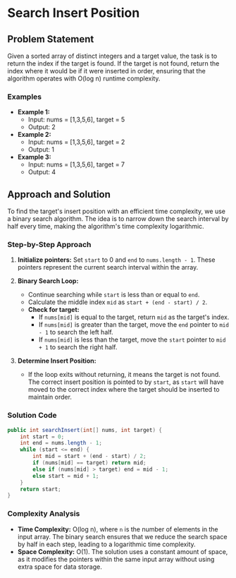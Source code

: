 # Search Insert Position

## Problem Statement

Given a sorted array of distinct integers and a target value, the task is to return the index if the target is found. If the target is not found, return the index where it would be if it were inserted in order, ensuring that the algorithm operates with O(log n) runtime complexity.

### Examples

- **Example 1:**
  - Input: nums = [1,3,5,6], target = 5
  - Output: 2
- **Example 2:**
  - Input: nums = [1,3,5,6], target = 2
  - Output: 1
- **Example 3:**
  - Input: nums = [1,3,5,6], target = 7
  - Output: 4

## Approach and Solution

To find the target's insert position with an efficient time complexity, we use a binary search algorithm. The idea is to narrow down the search interval by half every time, making the algorithm's time complexity logarithmic.

### Step-by-Step Approach

1. **Initialize pointers:** Set `start` to 0 and `end` to `nums.length - 1`. These pointers represent the current search interval within the array.

2. **Binary Search Loop:**
   - Continue searching while `start` is less than or equal to `end`.
   - Calculate the middle index `mid` as `start + (end - start) / 2`.
   - **Check for target:**
     - If `nums[mid]` is equal to the target, return `mid` as the target's index.
     - If `nums[mid]` is greater than the target, move the `end` pointer to `mid - 1` to search the left half.
     - If `nums[mid]` is less than the target, move the `start` pointer to `mid + 1` to search the right half.

3. **Determine Insert Position:**
   - If the loop exits without returning, it means the target is not found. The correct insert position is pointed to by `start`, as `start` will have moved to the correct index where the target should be inserted to maintain order.

### Solution Code

```java
public int searchInsert(int[] nums, int target) {
    int start = 0;
    int end = nums.length - 1;
    while (start <= end) {
        int mid = start + (end - start) / 2;
        if (nums[mid] == target) return mid;
        else if (nums[mid] > target) end = mid - 1;
        else start = mid + 1;
    }
    return start;
}
```

### Complexity Analysis

- **Time Complexity:** O(log n), where `n` is the number of elements in the input array. The binary search ensures that we reduce the search space by half in each step, leading to a logarithmic time complexity.
- **Space Complexity:** O(1). The solution uses a constant amount of space, as it modifies the pointers within the same input array without using extra space for data storage.
